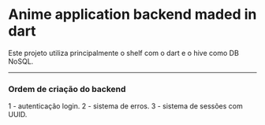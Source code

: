 # Anime application backend maded in dart

Este projeto utiliza principalmente o shelf com o dart e o hive como DB NoSQL.

------------------------------------------------------------------------------
### Ordem de criação do backend

1 - autenticação login.
2 - sistema de erros.
3 - sistema de sessões com UUID.